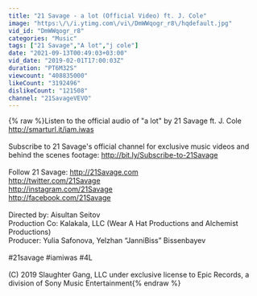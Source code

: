 ```yaml
---
title: "21 Savage - a lot (Official Video) ft. J. Cole"
image: "https:\/\/i.ytimg.com\/vi\/DmWWqogr_r8\/hqdefault.jpg"
vid_id: "DmWWqogr_r8"
categories: "Music"
tags: ["21 Savage","A lot","j cole"]
date: "2021-09-13T00:49:03+03:00"
vid_date: "2019-02-01T17:00:03Z"
duration: "PT6M32S"
viewcount: "408835000"
likeCount: "3192496"
dislikeCount: "121508"
channel: "21SavageVEVO"
---
```

{% raw %}Listen to the official audio of &quot;a lot&quot; by 21 Savage ft. J. Cole  <a rel="nofollow" target="blank" href="http://smarturl.it/iam.iwas">http://smarturl.it/iam.iwas</a><br /><br />Subscribe to 21 Savage's official channel for exclusive music videos and behind the scenes footage: <a rel="nofollow" target="blank" href="http://bit.ly/Subscribe-to-21Savage">http://bit.ly/Subscribe-to-21Savage</a> <br /><br />Follow 21 Savage: <a rel="nofollow" target="blank" href="http://21Savage.com">http://21Savage.com</a> <br /><a rel="nofollow" target="blank" href="http://twitter.com/21Savage">http://twitter.com/21Savage</a> <br /><a rel="nofollow" target="blank" href="http://instagram.com/21Savage">http://instagram.com/21Savage</a> <br /><a rel="nofollow" target="blank" href="http://facebook.com/21Savage">http://facebook.com/21Savage</a> <br /><br />Directed by: Aisultan Seitov <br />Production Co: Kalakala, LLC (Wear A Hat Productions and Alchemist Productions)<br />Producer: Yulia Safonova, Yelzhan “JanniBiss” Bissenbayev<br /><br />#21savage #iamiwas #4L<br /><br />(C) 2019 Slaughter Gang, LLC under exclusive license to Epic Records, a division of Sony Music Entertainment{% endraw %}
